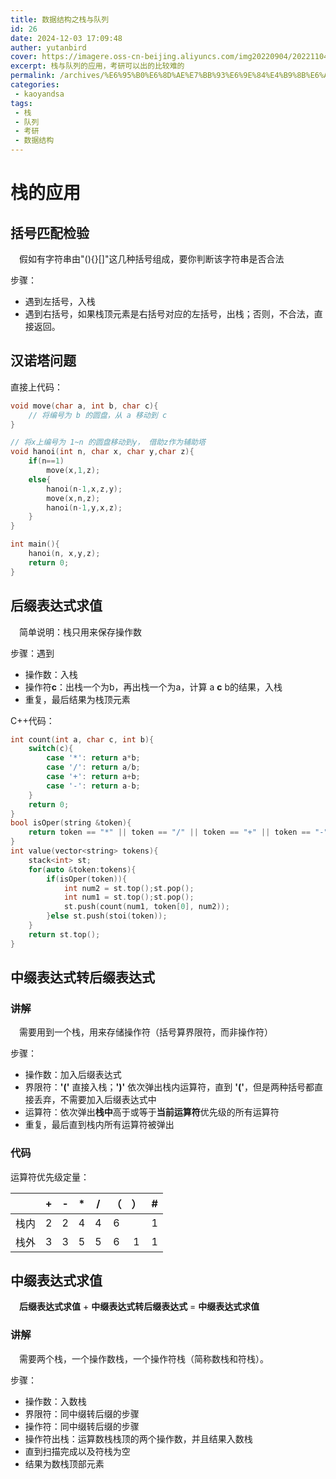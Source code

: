 ```yaml
---
title: 数据结构之栈与队列
id: 26
date: 2024-12-03 17:09:48
auther: yutanbird
cover: https://imagere.oss-cn-beijing.aliyuncs.com/img20220904/20221104212532.png
excerpt: 栈与队列的应用，考研可以出的比较难的
permalink: /archives/%E6%95%B0%E6%8D%AE%E7%BB%93%E6%9E%84%E4%B9%8B%E6%A0%88%E4%B8%8E%E9%98%9F%E5%88%97
categories:
 - kaoyandsa
tags: 
 - 栈
 - 队列
 - 考研
 - 数据结构
---
```




# 栈的应用

## 括号匹配检验

&emsp;假如有字符串由"(){}[]"这几种括号组成，要你判断该字符串是否合法

步骤：

- 遇到左括号，入栈
- 遇到右括号，如果栈顶元素是右括号对应的左括号，出栈；否则，不合法，直接返回。

## 汉诺塔问题

直接上代码：

``` c++
void move(char a, int b, char c){
    // 将编号为 b 的圆盘，从 a 移动到 c
}

// 将x上编号为 1~n 的圆盘移动到y， 借助z作为辅助塔
void hanoi(int n, char x, char y,char z){  
    if(n==1)
        move(x,1,z); 
    else{
        hanoi(n-1,x,z,y);
        move(x,n,z);
        hanoi(n-1,y,x,z);
    }
}

int main(){
    hanoi(n, x,y,z);
    return 0;
}

```



## 后缀表达式求值

&emsp;简单说明：栈只用来保存操作数

步骤：遇到

- 操作数：入栈
- 操作符**c**：出栈一个为b，再出栈一个为a，计算 a **c** b的结果，入栈
- 重复，最后结果为栈顶元素

C++代码：

``` c++
int count(int a, char c, int b){
    switch(c){
        case '*': return a*b;
        case '/': return a/b;
        case '+': return a+b;
        case '-': return a-b;
    }
    return 0;
}
bool isOper(string &token){
	return token == "*" || token == "/" || token == "+" || token == "-";
}
int value(vector<string> tokens){
    stack<int> st;
    for(auto &token:tokens){
        if(isOper(token)){
            int num2 = st.top();st.pop();
            int num1 = st.top();st.pop();
            st.push(count(num1, token[0], num2));
        }else st.push(stoi(token));
    }
    return st.top();
}

```



## 中缀表达式转后缀表达式

### 讲解

&emsp;需要用到一个栈，用来存储操作符（括号算界限符，而非操作符）

步骤：

- 操作数：加入后缀表达式
- 界限符：**'('** 直接入栈；**')'** 依次弹出栈内运算符，直到 **'('**，但是两种括号都直接丢弃，不需要加入后缀表达式中
- 运算符：依次弹出**栈中**高于或等于**当前运算符**优先级的所有运算符
- 重复，最后直到栈内所有运算符被弹出

### 代码

运算符优先级定量：

|      |  +   |  -   |  *   |  /   |  （  |  ）  |   #  |
| :--: | :--: | :--: | :--: | :--: | :--: | :--: | :--: |
| 栈内 | 2 | 2 | 4 | 4 | 6 |  | 1 |
| 栈外 | 3 | 3 | 5 | 5 | 6 | 1 | 1 |



## 中缀表达式求值

&emsp;**后缀表达式求值** + **中缀表达式转后缀表达式** = **中缀表达式求值**

### 讲解

&emsp;需要两个栈，一个操作数栈，一个操作符栈（简称数栈和符栈）。

步骤：

- 操作数：入数栈
- 界限符：同中缀转后缀的步骤
- 操作符：同中缀转后缀的步骤
- 操作符出栈：运算数栈栈顶的两个操作数，并且结果入数栈
- 直到扫描完成以及符栈为空
- 结果为数栈顶部元素